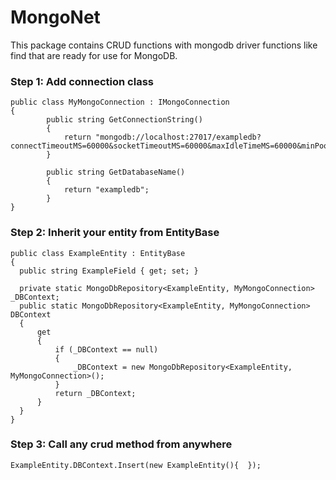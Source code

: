 # MongoNet
This package contains CRUD functions with mongodb driver functions like find that are ready for use for MongoDB.

### Step 1: Add connection class
```
public class MyMongoConnection : IMongoConnection
{ 
        public string GetConnectionString()
        {
            return "mongodb://localhost:27017/exampledb?connectTimeoutMS=60000&socketTimeoutMS=60000&maxIdleTimeMS=60000&minPoolSize=10";
        }

        public string GetDatabaseName()
        {
            return "exampledb";
        }
}
```

### Step 2: Inherit your entity from EntityBase
```
public class ExampleEntity : EntityBase 
{ 
  public string ExampleField { get; set; } 
  
  private static MongoDbRepository<ExampleEntity, MyMongoConnection> _DBContext;
  public static MongoDbRepository<ExampleEntity, MyMongoConnection> DBContext
  {
      get
      {
          if (_DBContext == null)
          {
              _DBContext = new MongoDbRepository<ExampleEntity, MyMongoConnection>();
          }
          return _DBContext;
      }
  }
}
```

### Step 3: Call any crud method from anywhere
```
ExampleEntity.DBContext.Insert(new ExampleEntity(){  });
```
